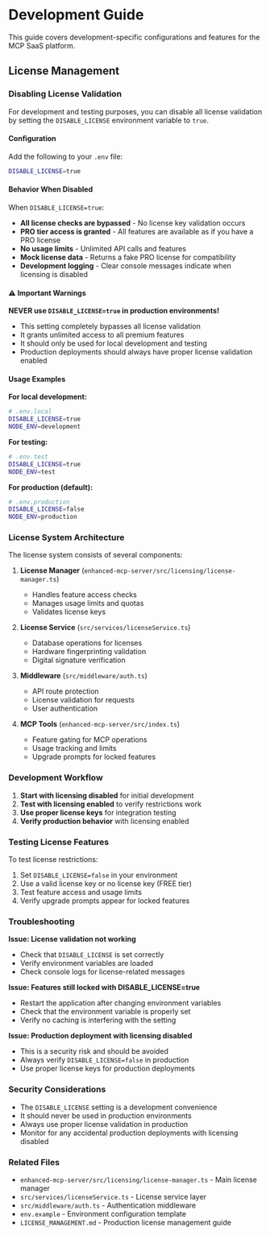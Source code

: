 # Development Guide

This guide covers development-specific configurations and features for the MCP SaaS platform.

## License Management

### Disabling License Validation

For development and testing purposes, you can disable all license validation by setting the `DISABLE_LICENSE` environment variable to `true`.

#### Configuration

Add the following to your `.env` file:

```bash
DISABLE_LICENSE=true
```

#### Behavior When Disabled

When `DISABLE_LICENSE=true`:

- **All license checks are bypassed** - No license key validation occurs
- **PRO tier access is granted** - All features are available as if you have a PRO license
- **No usage limits** - Unlimited API calls and features
- **Mock license data** - Returns a fake PRO license for compatibility
- **Development logging** - Clear console messages indicate when licensing is disabled

#### ⚠️ Important Warnings

**NEVER use `DISABLE_LICENSE=true` in production environments!**

- This setting completely bypasses all license validation
- It grants unlimited access to all premium features
- It should only be used for local development and testing
- Production deployments should always have proper license validation enabled

#### Usage Examples

**For local development:**
```bash
# .env.local
DISABLE_LICENSE=true
NODE_ENV=development
```

**For testing:**
```bash
# .env.test
DISABLE_LICENSE=true
NODE_ENV=test
```

**For production (default):**
```bash
# .env.production
DISABLE_LICENSE=false
NODE_ENV=production
```

### License System Architecture

The license system consists of several components:

1. **License Manager** (`enhanced-mcp-server/src/licensing/license-manager.ts`)
   - Handles feature access checks
   - Manages usage limits and quotas
   - Validates license keys

2. **License Service** (`src/services/licenseService.ts`)
   - Database operations for licenses
   - Hardware fingerprinting validation
   - Digital signature verification

3. **Middleware** (`src/middleware/auth.ts`)
   - API route protection
   - License validation for requests
   - User authentication

4. **MCP Tools** (`enhanced-mcp-server/src/index.ts`)
   - Feature gating for MCP operations
   - Usage tracking and limits
   - Upgrade prompts for locked features

### Development Workflow

1. **Start with licensing disabled** for initial development
2. **Test with licensing enabled** to verify restrictions work
3. **Use proper license keys** for integration testing
4. **Verify production behavior** with licensing enabled

### Testing License Features

To test license restrictions:

1. Set `DISABLE_LICENSE=false` in your environment
2. Use a valid license key or no license key (FREE tier)
3. Test feature access and usage limits
4. Verify upgrade prompts appear for locked features

### Troubleshooting

**Issue: License validation not working**
- Check that `DISABLE_LICENSE` is set correctly
- Verify environment variables are loaded
- Check console logs for license-related messages

**Issue: Features still locked with DISABLE_LICENSE=true**
- Restart the application after changing environment variables
- Check that the environment variable is properly set
- Verify no caching is interfering with the setting

**Issue: Production deployment with licensing disabled**
- This is a security risk and should be avoided
- Always verify `DISABLE_LICENSE=false` in production
- Use proper license keys for production deployments

### Security Considerations

- The `DISABLE_LICENSE` setting is a development convenience
- It should never be used in production environments
- Always use proper license validation in production
- Monitor for any accidental production deployments with licensing disabled

### Related Files

- `enhanced-mcp-server/src/licensing/license-manager.ts` - Main license manager
- `src/services/licenseService.ts` - License service layer
- `src/middleware/auth.ts` - Authentication middleware
- `env.example` - Environment configuration template
- `LICENSE_MANAGEMENT.md` - Production license management guide
